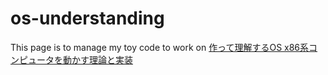 # os-understanding

This page is to manage my toy code to work on [作って理解するOS x86系コンピュータを動かす理論と実装](https://gihyo.jp/book/2019/978-4-297-10847-2)
